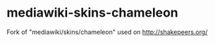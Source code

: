 mediawiki-skins-chameleon
=========================

Fork of "mediawiki/skins/chameleon" used on http://shakepeers.org/
